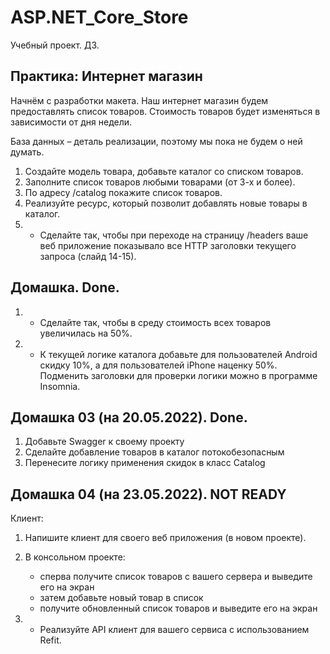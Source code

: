 # ASP.NET_Core_Store
Учебный проект. ДЗ.

## Практика: Интернет магазин

Начнём с разработки макета. Наш интернет магазин будем предоставлять список товаров. Стоимость товаров будет изменяться в зависимости от дня недели.

База данных – деталь реализации, поэтому мы пока не будем о ней думать.

1. Создайте модель товара, добавьте каталог со списком товаров.
2. Заполните список товаров любыми товарами (от 3-х и более).
3. По адресу /catalog покажите список товаров.
4. Реализуйте ресурс, который позволит добавлять новые товары в каталог.
5. * Сделайте так, чтобы при переходе на страницу /headers ваше веб приложение показывало все HTTP заголовки текущего запроса (слайд 14-15).

## Домашка. Done.

1. * Сделайте так, чтобы в среду стоимость всех товаров увеличилась на 50%.
2. * К текущей логике каталога добавьте для пользователей Android скидку 10%, а для пользователей iPhone наценку 50%. Подменить заголовки для проверки логики можно в программе Insomnia.

## Домашка 03 (на 20.05.2022). Done.
1. Добавьте Swagger к своему проекту
2. Сделайте добавление товаров в каталог потокобезопасным
3. Перенесите логику применения скидок в класс Catalog

## Домашка 04 (на 23.05.2022). NOT READY
Клиент:
1. Напишите клиент для своего веб приложения (в новом проекте).
2. В консольном проекте:
   - сперва получите список товаров с вашего сервера и выведите его на экран
   - затем добавьте новый товар в список
   - получите обновленный список товаров и выведите его на экран
   
3. * Реализуйте API клиент для вашего сервиса с использованием Refit.
